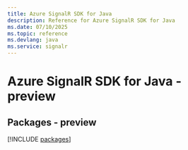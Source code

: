 ```yaml
---
title: Azure SignalR SDK for Java
description: Reference for Azure SignalR SDK for Java
ms.date: 07/10/2025
ms.topic: reference
ms.devlang: java
ms.service: signalr
---
```

# Azure SignalR SDK for Java - preview
## Packages - preview
[!INCLUDE [packages](signalr-index.md)]